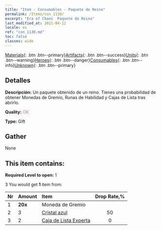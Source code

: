 ```yaml
---
title: "Item - Consumables - Paquete de Reino"
permalink: /Items/con_1130/
excerpt: "Era of Chaos  Paquete de Reino"
last_modified_at: 2021-04-12
locale: es
ref: "con_1130.md"
toc: false
classes: wide
---
```

 [Materials](/es/Items/){: .btn .btn--primary}[Artifacts](/es/Items/Artifacts/){: .btn .btn--success}[Units](/es/Items/Units/){: .btn .btn--warning}[Heroes](/es/Items/Heroes/){: .btn .btn--danger}[Consumables](/es/Items/Consumables/){: .btn .btn--info}[Unknown](/es/Items/Unknown/){: .btn .btn--primary}

## Detalles
 **Descripción:** Un paquete obtenido de un reino. Tienes una probabilidad de obtener Monedas de Gremio, Runas de Habilidad y Cajas de Lista tras abrirlo.

 **Quality:** <span style="color: #DA70D6">OK</span>

 **Type:** Gift

## Gather

  None

## This item contains:

 **Required Level to open:** 1

 3 You would get **1** item  from:

  | Nr | Amount |     Item    | Drop Rate,% |
  |:---|:-------|:------------|:---------:|
  | 1 |  **20x** | Moneda de Gremio |  | 50 | 
  | 2 | 3 | [Cristal azul](/es/Items/con_716/) | 50 | 
  | 3 | 2 | [Caja de Lista Experta](/es/Items/con_760/) | 0 | 
